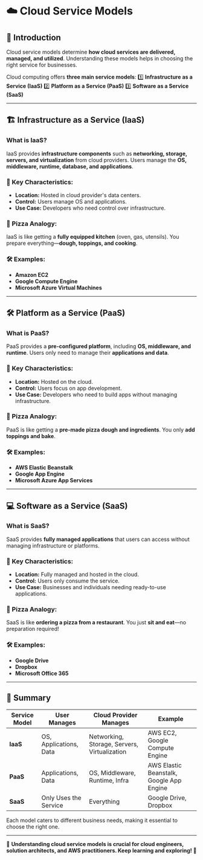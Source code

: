 # ☁️ Cloud Service Models

## 🎉 Introduction
Cloud service models determine **how cloud services are delivered, managed, and utilized**. Understanding these models helps in choosing the right service for businesses.

Cloud computing offers **three main service models**:
1️⃣ **Infrastructure as a Service (IaaS)**
2️⃣ **Platform as a Service (PaaS)**
3️⃣ **Software as a Service (SaaS)**

---

## **🏗️ Infrastructure as a Service (IaaS)**
### **What is IaaS?**
IaaS provides **infrastructure components** such as **networking, storage, servers, and virtualization** from cloud providers. Users manage the **OS, middleware, runtime, database, and applications**.

### **🔹 Key Characteristics:**
- **Location:** Hosted in cloud provider's data centers.
- **Control:** Users manage OS and applications.
- **Use Case:** Developers who need control over infrastructure.

### **🍕 Pizza Analogy:**
IaaS is like getting a **fully equipped kitchen** (oven, gas, utensils). You prepare everything—**dough, toppings, and cooking**.

### **🛠️ Examples:**
- **Amazon EC2**
- **Google Compute Engine**
- **Microsoft Azure Virtual Machines**

---

## **🛠️ Platform as a Service (PaaS)**
### **What is PaaS?**
PaaS provides a **pre-configured platform**, including **OS, middleware, and runtime**. Users only need to manage their **applications and data**.

### **🔹 Key Characteristics:**
- **Location:** Hosted on the cloud.
- **Control:** Users focus on app development.
- **Use Case:** Developers who need to build apps without managing infrastructure.

### **🍕 Pizza Analogy:**
PaaS is like getting a **pre-made pizza dough and ingredients**. You only **add toppings and bake**.

### **🛠️ Examples:**
- **AWS Elastic Beanstalk**
- **Google App Engine**
- **Microsoft Azure App Services**

---

## **💻 Software as a Service (SaaS)**
### **What is SaaS?**
SaaS provides **fully managed applications** that users can access without managing infrastructure or platforms.

### **🔹 Key Characteristics:**
- **Location:** Fully managed and hosted in the cloud.
- **Control:** Users only consume the service.
- **Use Case:** Businesses and individuals needing ready-to-use applications.

### **🍕 Pizza Analogy:**
SaaS is like **ordering a pizza from a restaurant**. You just **sit and eat**—no preparation required!

### **🛠️ Examples:**
- **Google Drive**
- **Dropbox**
- **Microsoft Office 365**

---

## **📌 Summary**
| **Service Model** | **User Manages** | **Cloud Provider Manages** | **Example** |
|------------------|------------------|------------------|------------------|
| **IaaS** | OS, Applications, Data | Networking, Storage, Servers, Virtualization | AWS EC2, Google Compute Engine |
| **PaaS** | Applications, Data | OS, Middleware, Runtime, Infra | AWS Elastic Beanstalk, Google App Engine |
| **SaaS** | Only Uses the Service | Everything | Google Drive, Dropbox |

Each model caters to different business needs, making it essential to choose the right one.

---

📌 **Understanding cloud service models is crucial for cloud engineers, solution architects, and AWS practitioners. Keep learning and exploring! 🚀**

